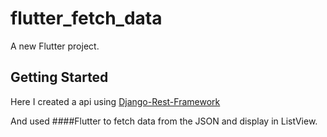 # flutter_fetch_data

A new Flutter project.

## Getting Started

Here I created a api using [Django-Rest-Framework](https://www.django-rest-framework.org/)

And used ####Flutter to fetch data from the JSON and display in ListView.